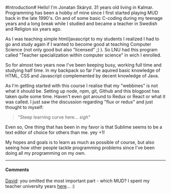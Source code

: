 #Introduction#
Hello! I'm Jonatan Skäryd. 31 years old living in Kalmar. Programming has been a hobby of mine since I first started playing MUD back in the late 1990's. On and of some basic C-coding during my teenage years and a long break while I studied and became a teacher in Swedish and Religion six years ago. 

As I was teaching simple html/javascript to my students I realized I had to go and study again if I wanted to become good at teaching Computer Science (not only good but also "licensed" ;) ). So LNU had this program called "Teacher specialization within computer science" in wich I enrolled.

So for almost two years now I've been keeping busy, working full time and studying half time. In my backpack so far I've aquired basic knowledge of HTML, CSS and Javascript complemented by decent knowledge of Java. 

As I'm getting started with this course I realise that my "webbines" is not what it should be. Setting up node, npm, git, Github and this blogpost has taken quite some time. Haven't even got around to Redux or React or what it was called. I just saw the discussion regarding "flux or redux" and just thought to myself: 
>"Steep learning curve here... *sigh*"

Even so, One thing that has been in my favor is that Sublime seems to be a text editor of choice for others than me. yey +1!

My hopes and goals is to learn as much as possible of course, but also seeing how other people tackle programming problems since I've been doing all my programming on my own.

---

#### Comments

[David](http://blog.krawaller.se/riaguild2015/#/member/krawaller): you omitted the most important part - which MUD? I spent my teacher university years [here](http://midnightsun2.org/)... :)
